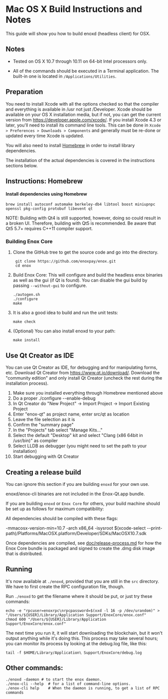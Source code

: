 Mac OS X Build Instructions and Notes
====================================
This guide will show you how to build enoxd (headless client) for OSX.

Notes
-----

* Tested on OS X 10.7 through 10.11 on 64-bit Intel processors only.

* All of the commands should be executed in a Terminal application. The
built-in one is located in `/Applications/Utilities`.

Preparation
-----------

You need to install Xcode with all the options checked so that the compiler
and everything is available in /usr not just /Developer. Xcode should be
available on your OS X installation media, but if not, you can get the
current version from https://developer.apple.com/xcode/. If you install
Xcode 4.3 or later, you'll need to install its command line tools. This can
be done in `Xcode > Preferences > Downloads > Components` and generally must
be re-done or updated every time Xcode is updated.

You will also need to install [Homebrew](http://brew.sh) in order to install library
dependencies.

The installation of the actual dependencies is covered in the instructions
sections below.

Instructions: Homebrew
----------------------

#### Install dependencies using Homebrew

    brew install autoconf automake berkeley-db4 libtool boost miniupnpc openssl pkg-config protobuf libevent qt

NOTE: Building with Qt4 is still supported, however, doing so could result in a broken UI. Therefore, building with Qt5 is recommended. Be aware that Qt5 5.7+ requires C++11 compiler support.

### Building Enox Core

1. Clone the GitHub tree to get the source code and go into the directory.

        git clone https://github.com/enoxpay/enox.git
        cd enox

2.  Build Enox Core:
    This will configure and build the headless enox binaries as well as the gui (if Qt is found).
    You can disable the gui build by passing `--without-gui` to configure.

        ./autogen.sh
        ./configure
        make

3.  It is also a good idea to build and run the unit tests:

        make check

4.  (Optional) You can also install enoxd to your path:

        make install

Use Qt Creator as IDE
------------------------
You can use Qt Creator as IDE, for debugging and for manipulating forms, etc.
Download Qt Creator from https://www.qt.io/download/. Download the "community edition" and only install Qt Creator (uncheck the rest during the installation process).

1. Make sure you installed everything through Homebrew mentioned above
2. Do a proper ./configure --enable-debug
3. In Qt Creator do "New Project" -> Import Project -> Import Existing Project
4. Enter "enox-qt" as project name, enter src/qt as location
5. Leave the file selection as it is
6. Confirm the "summary page"
7. In the "Projects" tab select "Manage Kits..."
8. Select the default "Desktop" kit and select "Clang (x86 64bit in /usr/bin)" as compiler
9. Select LLDB as debugger (you might need to set the path to your installation)
10. Start debugging with Qt Creator

Creating a release build
------------------------
You can ignore this section if you are building `enoxd` for your own use.

enoxd/enox-cli binaries are not included in the Enox-Qt.app bundle.

If you are building `enoxd` or `Enox Core` for others, your build machine should be set up
as follows for maximum compatibility:

All dependencies should be compiled with these flags:

 -mmacosx-version-min=10.7
 -arch x86_64
 -isysroot $(xcode-select --print-path)/Platforms/MacOSX.platform/Developer/SDKs/MacOSX10.7.sdk

Once dependencies are compiled, see [doc/release-process.md](release-process.md) for how the Enox Core
bundle is packaged and signed to create the .dmg disk image that is distributed.

Running
-------

It's now available at `./enoxd`, provided that you are still in the `src`
directory. We have to first create the RPC configuration file, though.

Run `./enoxd` to get the filename where it should be put, or just try these
commands:

    echo -e "rpcuser=enoxrpc\nrpcpassword=$(xxd -l 16 -p /dev/urandom)" > "/Users/${USER}/Library/Application Support/EnoxCore/enox.conf"
    chmod 600 "/Users/${USER}/Library/Application Support/EnoxCore/enox.conf"

The next time you run it, it will start downloading the blockchain, but it won't
output anything while it's doing this. This process may take several hours;
you can monitor its process by looking at the debug.log file, like this:

    tail -f $HOME/Library/Application\ Support/EnoxCore/debug.log

Other commands:
-------

    ./enoxd -daemon # to start the enox daemon.
    ./enox-cli --help  # for a list of command-line options.
    ./enox-cli help    # When the daemon is running, to get a list of RPC commands

